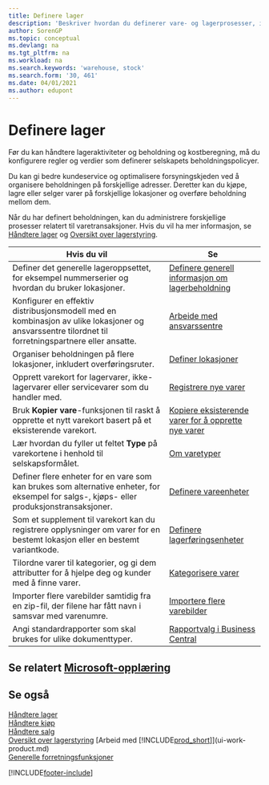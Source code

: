 ```yaml
---
title: Definere lager
description: 'Beskriver hvordan du definerer vare- og lagerprosesser, inkludert overføringsruter og lokasjoner, for eksempel lagre.'
author: SorenGP
ms.topic: conceptual
ms.devlang: na
ms.tgt_pltfrm: na
ms.workload: na
ms.search.keywords: 'warehouse, stock'
ms.search.form: '30, 461'
ms.date: 04/01/2021
ms.author: edupont
---
```

# <a name="setting-up-inventory" />Definere lager
Før du kan håndtere lageraktiviteter og beholdning og kostberegning, må du konfigurere regler og verdier som definerer selskapets beholdningspolicyer.

Du kan gi bedre kundeservice og optimalisere forsyningskjeden ved å organisere beholdningen på forskjellige adresser. Deretter kan du kjøpe, lagre eller selger varer på forskjellige lokasjoner og overføre beholdning mellom dem.

Når du har definert beholdningen, kan du administrere forskjellige prosesser relatert til varetransaksjoner. Hvis du vil ha mer informasjon, se [Håndtere lager](inventory-manage-inventory.md) og [Oversikt over lagerstyring](design-details-warehouse-management.md).

| Hvis du vil | Se |
| --- | --- |
| Definer det generelle lageroppsettet, for eksempel nummerserier og hvordan du bruker lokasjoner. |[Definere generell informasjon om lagerbeholdning](inventory-how-setup-general.md) |
|Konfigurer en effektiv distribusjonsmodell med en kombinasjon av ulike lokasjoner og ansvarssentre tilordnet til forretningspartnere eller ansatte.|[Arbeide med ansvarssentre](inventory-responsibility-centers.md)|
| Organiser beholdningen på flere lokasjoner, inkludert overføringsruter. |[Definer lokasjoner](inventory-how-register-new-items.md) |
| Opprett varekort for lagervarer, ikke-lagervarer eller servicevarer som du handler med. |[Registrere nye varer](inventory-how-register-new-items.md) |
|Bruk **Kopier vare**-funksjonen til raskt å opprette et nytt varekort basert på et eksisterende varekort.|[Kopiere eksisterende varer for å opprette nye varer](inventory-how-copy-items.md)|
|Lær hvordan du fyller ut feltet **Type** på varekortene i henhold til selskapsformålet.|[Om varetyper](inventory-about-item-types.md)|
|Definer flere enheter for en vare som kan brukes som alternative enheter, for eksempel for salgs-, kjøps- eller produksjonstransaksjoner.|[Definere vareenheter](inventory-how-setup-units-of-measure.md)|
|Som et supplement til varekort kan du registrere opplysninger om varer for en bestemt lokasjon eller en bestemt variantkode.|[Definere lagerføringsenheter](inventory-how-to-set-up-stockkeeping-units.md)|
| Tilordne varer til kategorier, og gi dem attributter for å hjelpe deg og kunder med å finne varer. |[Kategorisere varer](inventory-how-categorize-items.md) |
|Importer flere varebilder samtidig fra en zip-fil, der filene har fått navn i samsvar med varenumre.|[Importere flere varebilder](inventory-how-import-item-pictures.md)|
|Angi standardrapporter som skal brukes for ulike dokumenttyper.|[Rapportvalg i Business Central](across-report-selections.md)|

## <a name="see-related-microsoft-trainingtrainingpathstrade-get-started-dynamics--business-central" />Se relatert [Microsoft-opplæring](/training/paths/trade-get-started-dynamics-365-business-central/)

## <a name="see-also" />Se også

[Håndtere lager](inventory-manage-inventory.md)  
[Håndtere kjøp](purchasing-manage-purchasing.md)  
[Håndtere salg](sales-manage-sales.md)    
[Oversikt over lagerstyring](design-details-warehouse-management.md)
[Arbeid med [!INCLUDE[prod_short](includes/prod_short.md)]](ui-work-product.md)  
[Generelle forretningsfunksjoner](ui-across-business-areas.md)


[!INCLUDE[footer-include](includes/footer-banner.md)]

